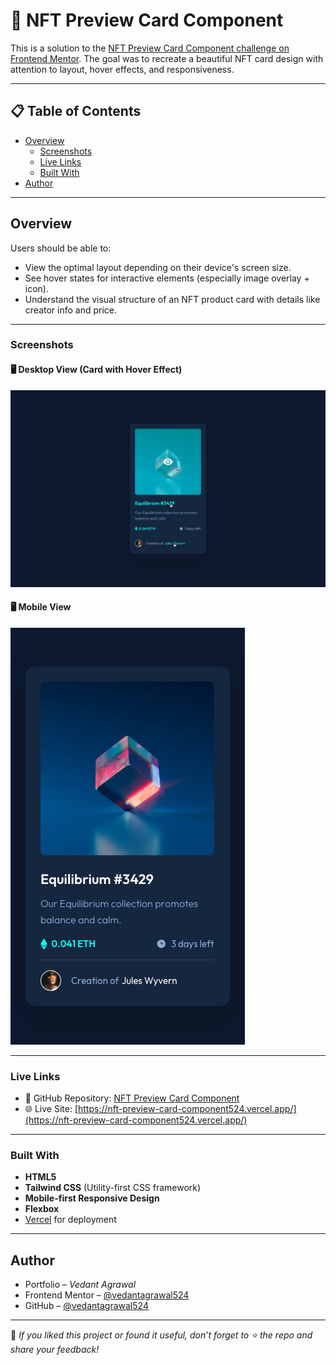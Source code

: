 # 💎 NFT Preview Card Component

This is a solution to the [NFT Preview Card Component challenge on Frontend Mentor](https://www.frontendmentor.io/challenges/nft-preview-card-component-SbdUL_w0U). The goal was to recreate a beautiful NFT card design with attention to layout, hover effects, and responsiveness.

---

## 📋 Table of Contents

- [Overview](#overview)
  - [Screenshots](#screenshots)
  - [Live Links](#live-links)
  - [Built With](#built-with)
- [Author](#author)

---

## Overview

Users should be able to:

- View the optimal layout depending on their device's screen size.
- See hover states for interactive elements (especially image overlay + icon).
- Understand the visual structure of an NFT product card with details like creator info and price.

---

### Screenshots

#### 🖥️ Desktop View (Card with Hover Effect)

![NFT Card - Desktop](/design/active-states.jpg)

#### 🖥️ Mobile View

![NFT Card - Desktop](/design/mobile-design.jpg)

---

### Live Links

- 📁 GitHub Repository: [NFT Preview Card Component](https://github.com/vedantagrawal524/nft-preview-card-component)
- 🌐 Live Site: [https://nft-preview-card-component524.vercel.app/](https://nft-preview-card-component524.vercel.app/)

---

### Built With

- **HTML5**
- **Tailwind CSS** (Utility-first CSS framework)
- **Mobile-first Responsive Design**
- **Flexbox**
- [Vercel](https://vercel.com/) for deployment

---

##  Author

- Portfolio – _Vedant Agrawal_
- Frontend Mentor – [@vedantagrawal524](https://www.frontendmentor.io/profile/vedantagrawal524)
- GitHub – [@vedantagrawal524](https://github.com/vedantagrawal524)

---

📌 _If you liked this project or found it useful, don’t forget to ⭐ the repo and share your feedback!_
